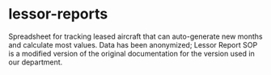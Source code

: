 # lessor-reports
Spreadsheet for tracking leased aircraft that can auto-generate new months and calculate most values. Data has been anonymized; Lessor Report SOP is a modified version of the original documentation for the version used in our department.
